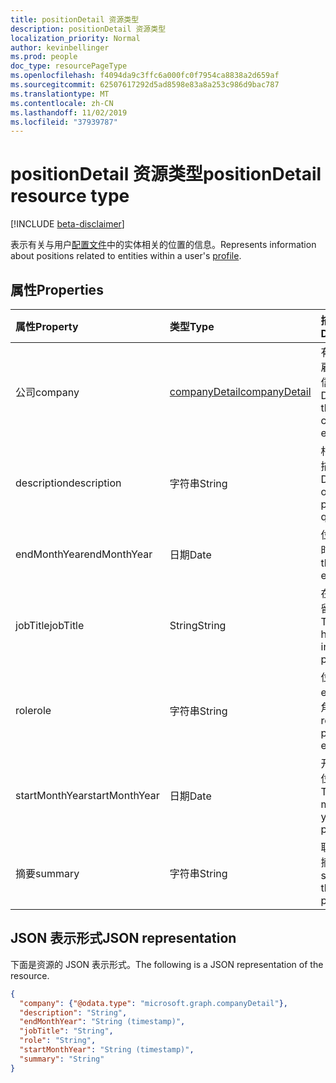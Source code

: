 ```yaml
---
title: positionDetail 资源类型
description: positionDetail 资源类型
localization_priority: Normal
author: kevinbellinger
ms.prod: people
doc_type: resourcePageType
ms.openlocfilehash: f4094da9c3ffc6a000fc0f7954ca8838a2d659af
ms.sourcegitcommit: 62507617292d5ad8598e83a8a253c986d9bac787
ms.translationtype: MT
ms.contentlocale: zh-CN
ms.lasthandoff: 11/02/2019
ms.locfileid: "37939787"
---
```

# <a name="positiondetail-resource-type"></a><span data-ttu-id="d944f-103">positionDetail 资源类型</span><span class="sxs-lookup"><span data-stu-id="d944f-103">positionDetail resource type</span></span>

[!INCLUDE [beta-disclaimer](../../includes/beta-disclaimer.md)]

<span data-ttu-id="d944f-104">表示有关与用户[配置文件](profile.md)中的实体相关的位置的信息。</span><span class="sxs-lookup"><span data-stu-id="d944f-104">Represents information about positions related to entities within a user's [profile](profile.md).</span></span>

## <a name="properties"></a><span data-ttu-id="d944f-105">属性</span><span class="sxs-lookup"><span data-stu-id="d944f-105">Properties</span></span>

| <span data-ttu-id="d944f-106">属性</span><span class="sxs-lookup"><span data-stu-id="d944f-106">Property</span></span>       | <span data-ttu-id="d944f-107">类型</span><span class="sxs-lookup"><span data-stu-id="d944f-107">Type</span></span>                             | <span data-ttu-id="d944f-108">描述</span><span class="sxs-lookup"><span data-stu-id="d944f-108">Description</span></span>                                            |
|:---------------|:---------------------------------|:-------------------------------------------------------|
|<span data-ttu-id="d944f-109">公司</span><span class="sxs-lookup"><span data-stu-id="d944f-109">company</span></span>         |[<span data-ttu-id="d944f-110">companyDetail</span><span class="sxs-lookup"><span data-stu-id="d944f-110">companyDetail</span></span>](companydetail.md) | <span data-ttu-id="d944f-111">有关公司或雇主的详细信息。</span><span class="sxs-lookup"><span data-stu-id="d944f-111">Detail about the company or employer.</span></span>                  |
|<span data-ttu-id="d944f-112">description</span><span class="sxs-lookup"><span data-stu-id="d944f-112">description</span></span>     |<span data-ttu-id="d944f-113">字符串</span><span class="sxs-lookup"><span data-stu-id="d944f-113">String</span></span>                            | <span data-ttu-id="d944f-114">相关职位的描述。</span><span class="sxs-lookup"><span data-stu-id="d944f-114">Description of the position in question.</span></span>               |
|<span data-ttu-id="d944f-115">endMonthYear</span><span class="sxs-lookup"><span data-stu-id="d944f-115">endMonthYear</span></span>    |<span data-ttu-id="d944f-116">日期</span><span class="sxs-lookup"><span data-stu-id="d944f-116">Date</span></span>                              | <span data-ttu-id="d944f-117">位置结束时。</span><span class="sxs-lookup"><span data-stu-id="d944f-117">When the position ended.</span></span>                               |
|<span data-ttu-id="d944f-118">jobTitle</span><span class="sxs-lookup"><span data-stu-id="d944f-118">jobTitle</span></span>        |<span data-ttu-id="d944f-119">String</span><span class="sxs-lookup"><span data-stu-id="d944f-119">String</span></span>                            | <span data-ttu-id="d944f-120">在该位置保留的标题。</span><span class="sxs-lookup"><span data-stu-id="d944f-120">The title held when in that position.</span></span>                  |
|<span data-ttu-id="d944f-121">role</span><span class="sxs-lookup"><span data-stu-id="d944f-121">role</span></span>            |<span data-ttu-id="d944f-122">字符串</span><span class="sxs-lookup"><span data-stu-id="d944f-122">String</span></span>                            | <span data-ttu-id="d944f-123">位置 entailed 的角色。</span><span class="sxs-lookup"><span data-stu-id="d944f-123">The role the position entailed.</span></span>                        |
|<span data-ttu-id="d944f-124">startMonthYear</span><span class="sxs-lookup"><span data-stu-id="d944f-124">startMonthYear</span></span>  |<span data-ttu-id="d944f-125">日期</span><span class="sxs-lookup"><span data-stu-id="d944f-125">Date</span></span>                              | <span data-ttu-id="d944f-126">开始月份和位置的年。</span><span class="sxs-lookup"><span data-stu-id="d944f-126">The start month and year of the position.</span></span>              |
|<span data-ttu-id="d944f-127">摘要</span><span class="sxs-lookup"><span data-stu-id="d944f-127">summary</span></span>         |<span data-ttu-id="d944f-128">字符串</span><span class="sxs-lookup"><span data-stu-id="d944f-128">String</span></span>                            |<span data-ttu-id="d944f-129">职位的简短摘要。</span><span class="sxs-lookup"><span data-stu-id="d944f-129">Short summary of the position.</span></span>                          |

## <a name="json-representation"></a><span data-ttu-id="d944f-130">JSON 表示形式</span><span class="sxs-lookup"><span data-stu-id="d944f-130">JSON representation</span></span>

<span data-ttu-id="d944f-131">下面是资源的 JSON 表示形式。</span><span class="sxs-lookup"><span data-stu-id="d944f-131">The following is a JSON representation of the resource.</span></span>

<!-- {
  "blockType": "resource",
  "optionalProperties": [

  ],
  "@odata.type": "microsoft.graph.positionDetail",
  "baseType": null
}-->

```json
{
  "company": {"@odata.type": "microsoft.graph.companyDetail"},
  "description": "String",
  "endMonthYear": "String (timestamp)",
  "jobTitle": "String",
  "role": "String",
  "startMonthYear": "String (timestamp)",
  "summary": "String"
}
```

<!-- uuid: 16cd6b66-4b1a-43a1-adaf-3a886856ed98
2019-02-04 14:57:30 UTC -->
<!-- {
  "type": "#page.annotation",
  "description": "positionDetail resource",
  "keywords": "",
  "section": "documentation",
  "tocPath": ""
}-->